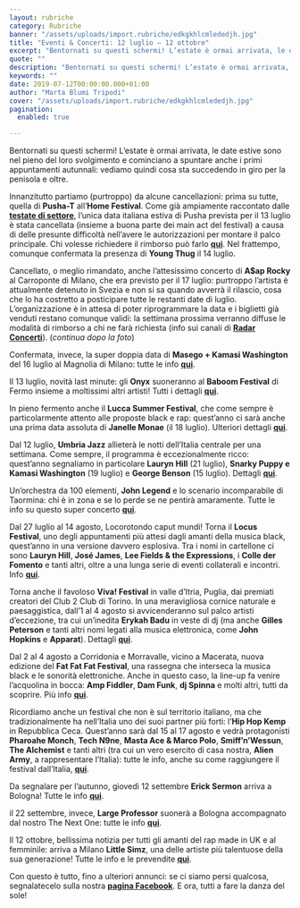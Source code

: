 ```yaml
---
layout: rubriche
category: Rubriche
banner: "/assets/uploads/import.rubriche/edkgkhlcmlededjh.jpg"
title: "Eventi & Concerti: 12 luglio – 12 ottobre"
excerpt: "Bentornati su questi schermi! L’estate è ormai arrivata, le date estive sono nel pieno del loro svolgimento e cominciano a spuntare anche i primi appuntamenti autunnali: vediamo quindi cosa sta succedendo in giro per la penisola e oltre. Innanzitutto partiamo (purtroppo) da alcune cancellazioni: prima su tutte, quella di Pusha-T all’Home Festival. Come già ampiamente [&hellip"
quote: ""
description: "Bentornati su questi schermi! L’estate è ormai arrivata, le date estive sono nel pieno del loro svolgimento e cominciano a spuntare anche i primi appuntamenti autunnali: vediamo quindi cosa sta succedendo in giro per la penisola e oltre. Innanzitutto partiamo (purtroppo) da alcune cancellazioni: prima su tutte, quella di Pusha-T all’Home Festival. Come già ampiamente [&hellip"
keywords: ""
date: 2019-07-12T00:00:00.000+01:00
author: "Marta Blumi Tripodi"
cover: "/assets/uploads/import.rubriche/edkgkhlcmlededjh.jpg"
pagination:
  enabled: true

---
```


Bentornati su questi schermi! L’estate è ormai arrivata, le date estive sono nel pieno del loro svolgimento e cominciano a spuntare anche i primi appuntamenti autunnali: vediamo quindi cosa sta succedendo in giro per la penisola e oltre.

Innanzitutto partiamo (purtroppo) da alcune cancellazioni: prima su tutte, quella di **Pusha-T** all’**Home Festival**. Come già ampiamente raccontato dalle [**testate di settore**](https://www.soundwall.it/home-festival-sbagliare-capita-ai-migliori-prendere-per-i-fondelli-anche-no/), l’unica data italiana estiva di Pusha prevista per il 13 luglio è stata cancellata (insieme a buona parte dei main act del festival) a causa di delle presunte difficoltà nell’avere le autorizzazioni per montare il palco principale. Chi volesse richiedere il rimborso può farlo [**qui**](https://www.facebook.com/HomeFestivalOfficial/photos/a.370239409668044/3091509377541020/?type=3&theater). Nel frattempo, comunque confermata la presenza di **Young Thug** il 14 luglio.

Cancellato, o meglio rimandato, anche l’attesissimo concerto di **A$ap Rocky** al Carroponte di Milano, che era previsto per il 17 luglio: purtroppo l’artista è attualmente detenuto in Svezia e non si sa quando avverrà il rilascio, cosa che lo ha costretto a posticipare tutte le restanti date di luglio. L’organizzazione è in attesa di poter riprogrammare la data e i biglietti già venduti restano comunque validi: la settimana prossima verranno diffuse le modalità di rimborso a chi ne farà richiesta (info sui canali di [**Radar Concerti**](https://www.facebook.com/radarconcerti/)). (_continua dopo la foto_)

Confermata, invece, la super doppia data di **Masego + Kamasi Washington** del 16 luglio al Magnolia di Milano: tutte le info [**qui**](https://www.facebook.com/events/322461485076808/).

Il 13 luglio, novità last minute: gli **Onyx** suoneranno al **Baboom Festival** di Fermo insieme a moltissimi altri artisti! Tutti i dettagli [**qui**](https://www.facebook.com/events/2191062971137256/).

In pieno fermento anche il **Lucca Summer Festival**, che come sempre è particolarmente attento alle proposte black e rap: quest’anno ci sarà anche una prima data assoluta di **Janelle Monae** (il 18 luglio). Ulteriori dettagli [**qui**](http://www.summer-festival.com/).

Dal 12 luglio, **Umbria Jazz** allieterà le notti dell’Italia centrale per una settimana. Come sempre, il programma è eccezionalmente ricco: quest’anno segnaliamo in particolare **Lauryn Hill** (21 luglio), **Snarky Puppy e Kamasi Washington** (19 luglio) e **George Benson** (15 luglio). Dettagli [**qui**](http://www.umbriajazz.com/).

Un’orchestra da 100 elementi, **John Legend** e lo scenario incomparabile di Taormina: chi è in zona e se lo perde se ne pentirà amaramente. Tutte le info su questo super concerto [**qui**](https://www.facebook.com/events/357965924916059/).

Dal 27 luglio al 14 agosto, Locorotondo caput mundi! Torna il **Locus Festival**, uno degli appuntamenti più attesi dagli amanti della musica black, quest’anno in una versione davvero esplosiva. Tra i nomi in cartellone ci sono **Lauryn Hill**, **José James**, **Lee Fields & the Expressions**, i **Colle der Fomento** e tanti altri, oltre a una lunga serie di eventi collaterali e incontri. Info [**qui**](https://www.locusfestival.it/site/?page%5Fid=2).

Torna anche il favoloso **Viva! Festival** in valle d’Itria, Puglia, dai premiati creatori del Club 2 Club di Torino. In una meravigliosa cornice naturale e paesaggistica, dall’1 al 4 agosto si avvicenderanno sul palco artisti d’eccezione, tra cui un’inedita **Erykah Badu** in veste di dj (ma anche **Gilles Peterson** e tanti altri nomi legati alla musica elettronica, come **John Hopkins** e **Apparat**). Dettagli [**qui**](https://clubtoclub.it/it/viva-19/).

Dal 2 al 4 agosto a Corridonia e Morravalle, vicino a Macerata, nuova edizione del **Fat Fat Fat Festival**, una rassegna che interseca la musica black e le sonorità elettroniche. Anche in questo caso, la line-up fa venire l’acquolina in bocca: **Amp Fiddler**, **Dam Funk**, **dj Spinna** e molti altri, tutti da scoprire. Più info [**qui**](https://www.fatfatfatfestival.it/).

Ricordiamo anche un festival che non è sul territorio italiano, ma che tradizionalmente ha nell’Italia uno dei suoi partner più forti: l’**Hip Hop Kemp** in Repubblica Ceca. Quest’anno sarà dal 15 al 17 agosto e vedrà protagonisti **Pharoahe Monch**, **Tech N9ne**, **Masta Ace & Marco Polo**, **Smiff’n’Wessun**, **The Alchemist** e tanti altri (tra cui un vero esercito di casa nostra, **Alien Army**, a rappresentare l’Italia): tutte le info, anche su come raggiungere il festival dall’Italia, [**qui**](http://it.hiphopkemp.cz/).

Da segnalare per l’autunno, giovedì 12 settembre **Erick Sermon** arriva a Bologna! Tutte le info [**qui**](https://www.facebook.com/events/336620620343152/).

il 22 settembre, invece, **Large Professor** suonerà a Bologna accompagnato dal nostro The Next One: tutte le info [**qui**](https://www.facebook.com/events/340502716634658/).

Il 12 ottobre, bellissima notizia per tutti gli amanti del rap made in UK e al femminile: arriva a Milano **Little Simz**, una delle artiste più talentuose della sua generazione! Tutte le info e le prevendite [**qui**](https://www.dalessandroegalli.com/events/593/little-simz).

Con questo è tutto, fino a ulteriori annunci: se ci siamo persi qualcosa, segnalatecelo sulla nostra [**pagina Facebook**](https://www.facebook.com/hotmcmag/). E ora, tutti a fare la danza del sole!